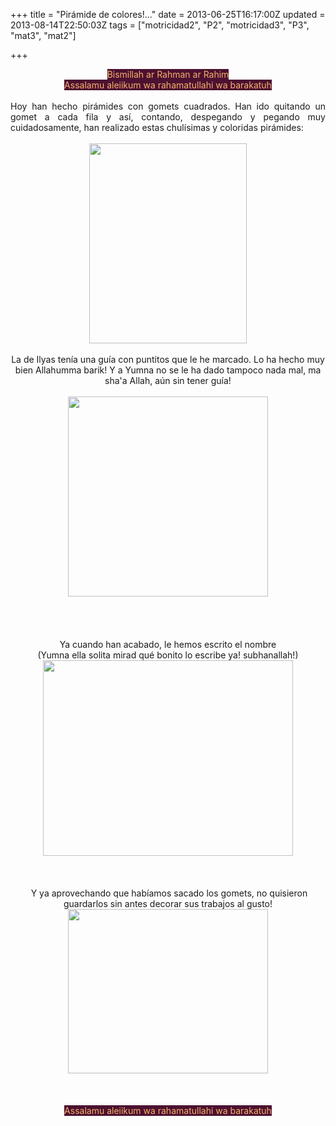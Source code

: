 +++
title = "Pirámide de colores!..."
date = 2013-06-25T16:17:00Z
updated = 2013-08-14T22:50:03Z
tags = ["motricidad2", "P2", "motricidad3", "P3", "mat3", "mat2"]

+++

<div dir="ltr" style="text-align: left;" trbidi="on"><div class="separator" style="clear: both; text-align: center;"></div><div class="" style="clear: both; text-align: center;"><span style="background-color: #4c1130; color: #f6b26b;">Bismillah ar Rahman ar Rahim</span></div><div class="separator" style="clear: both; text-align: center;"><span style="background-color: #4c1130; color: #f6b26b;">Assalamu aleiikum wa rahamatullahi wa barakatuh</span></div><div class="separator" style="clear: both; text-align: center;"><br /></div><div class="separator" style="clear: both; text-align: justify;">Hoy han hecho pirámides con gomets cuadrados. Han ido quitando un gomet a cada fila y así, contando, despegando y pegando muy cuidadosamente, han realizado estas chulísimas y coloridas pirámides:</div><div class="separator" style="clear: both; text-align: center;"><br /><a href="http://4.bp.blogspot.com/-tRdJKSNDoOs/UgvsY15G7nI/AAAAAAAAFgs/IgSctxPtqno/s1600/20130625111404474.jpg" imageanchor="1" style="margin-left: 1em; margin-right: 1em;"><img border="0" src="http://4.bp.blogspot.com/-tRdJKSNDoOs/UgvsY15G7nI/AAAAAAAAFgs/IgSctxPtqno/s1600/20130625111404474.jpg" height="320" width="252" /></a></div><div class="separator" style="clear: both; text-align: center;"><br /></div><div class="separator" style="clear: both; text-align: center;"></div><div class="" style="clear: both; text-align: center;">La de Ilyas tenía una guía con puntitos que le he marcado. Lo ha hecho muy bien Allahumma barik! Y a Yumna no se le ha dado tampoco nada mal, ma sha'a Allah, aún sin tener guía!</div><div class="separator" style="clear: both; text-align: center;"></div><div class="separator" style="clear: both; text-align: right;"><br /></div><div class="separator" style="clear: both; text-align: center;"><a href="http://4.bp.blogspot.com/-1tk0rVPvTxs/UgvsZC-dgOI/AAAAAAAAFgw/TtPjzQ8sY1I/s1600/cats.jpg" imageanchor="1" style="margin-left: 1em; margin-right: 1em;"><img border="0" src="http://4.bp.blogspot.com/-1tk0rVPvTxs/UgvsZC-dgOI/AAAAAAAAFgw/TtPjzQ8sY1I/s1600/cats.jpg" height="320" width="320" /></a></div><div class="separator" style="clear: both; text-align: center;"><br /></div><br /><a name='more'></a><br /><br /><div style="text-align: center;">&nbsp;Ya cuando han acabado, le hemos escrito el nombre&nbsp;</div><div style="text-align: center;">(Yumna ella solita mirad qué bonito lo escribe ya! subhanallah!)</div><div style="text-align: center;"><div class="separator" style="clear: both; text-align: center;"><a href="http://2.bp.blogspot.com/-8ccKeMgfH2w/UgvtW24o1mI/AAAAAAAAFhA/hWnbNI-akx0/s1600/20130625110643991.jpg" imageanchor="1" style="margin-left: 1em; margin-right: 1em;"><img border="0" src="http://2.bp.blogspot.com/-8ccKeMgfH2w/UgvtW24o1mI/AAAAAAAAFhA/hWnbNI-akx0/s1600/20130625110643991.jpg" height="313" width="400" /></a></div><br /></div><div class="separator" style="clear: both; text-align: center;"></div><br /><div style="text-align: center;"><br />&nbsp;Y ya aprovechando que habíamos sacado los gomets, no quisieron guardarlos sin antes decorar sus trabajos al gusto!</div><div class="separator" style="clear: both; text-align: center;"></div><div class="separator" style="clear: both; text-align: center;"><a href="http://1.bp.blogspot.com/-LwsAxFqUx9I/UgvsYZGQv1I/AAAAAAAAFgk/uKP8xte8bMo/s1600/20130625110827633.jpg" imageanchor="1" style="margin-left: 1em; margin-right: 1em;"><img border="0" src="http://1.bp.blogspot.com/-LwsAxFqUx9I/UgvsYZGQv1I/AAAAAAAAFgk/uKP8xte8bMo/s1600/20130625110827633.jpg" height="263" width="320" /></a></div><br /><br /><br /><div class="separator" style="clear: both; text-align: center;"><span style="background-color: #4c1130; color: #f6b26b;">Assalamu aleiikum wa rahamatullahi wa barakatuh</span></div><div><span style="background-color: #4c1130; color: #f6b26b;"><br /></span></div></div>
